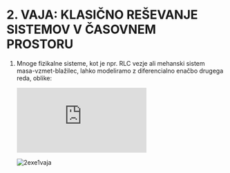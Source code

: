 # 2. VAJA: KLASIČNO REŠEVANJE SISTEMOV V ČASOVNEM PROSTORU 

1. Mnoge fizikalne sisteme, kot je npr. RLC vezje ali mehanski sistem masa-vzmet-blažilec,
   lahko modeliramo z diferencialno enačbo drugega reda, oblike: 
		
	![first equation](http://latex.codecogs.com/gif.latex?%5Cfrac%7Bd%5E%7B2%7D%20y%28t%29%20%7D%7Bdt%5E%7B2%7D%7D%20&plus;%202%5Czeta%20%5Comega%20_%7Bn%7D%5Cfrac%7Bdy%28t%29%7D%7Bdt%7D&plus;%5Comega%20_%7Bn%7D%5E%7B2%7Dy%28t%29%20%3D%20Kx%28t%29)
	
	
	![2exe1vaja](https://user-images.githubusercontent.com/4838487/32342069-a19061f0-bfff-11e7-9ccc-6e240ea7bc81.png)
	
	
	
